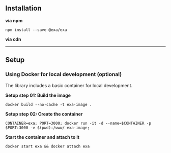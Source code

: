 ## Installation

**via npm**

```
npm install --save @exa/exa
```

**via cdn**

---

## Setup

### Using Docker for local development (optional)

The library includes a basic container for local development.

**Setup step 01: Build the image**

```
docker build --no-cache -t exa-image .
```

**Setup step 02: Create the container**

```
CONTAINER=exa; PORT=3000; docker run -it -d --name=$CONTAINER -p $PORT:3000 -v $(pwd):/www/ exa-image;
```

**Start the container and attach to it**

```
docker start exa && docker attach exa
```
